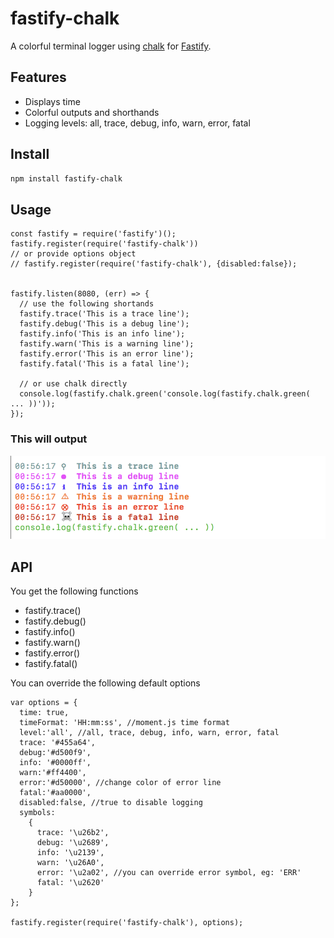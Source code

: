 # fastify-chalk
 
A colorful terminal logger using [chalk](https://github.com/chalk/chalk) for [Fastify](fastify.io).

## Features

* Displays time
* Colorful outputs and shorthands
* Logging levels: all, trace, debug, info, warn, error, fatal

## Install

```bash
npm install fastify-chalk
```

## Usage

```
const fastify = require('fastify')();
fastify.register(require('fastify-chalk'))
// or provide options object
// fastify.register(require('fastify-chalk'), {disabled:false});


fastify.listen(8080, (err) => {
  // use the following shortands
  fastify.trace('This is a trace line');
  fastify.debug('This is a debug line');
  fastify.info('This is an info line');
  fastify.warn('This is a warning line');
  fastify.error('This is an error line');
  fastify.fatal('This is a fatal line');
  
  // or use chalk directly
  console.log(fastify.chalk.green('console.log(fastify.chalk.green( ... ))'));
});
```

### This will output

![Example Output](example.png)

## API

You get the following functions

* fastify.trace()
* fastify.debug()
* fastify.info()
* fastify.warn()
* fastify.error()
* fastify.fatal()

You can override the following default options

```
var options = {
  time: true,
  timeFormat: 'HH:mm:ss', //moment.js time format
  level:'all', //all, trace, debug, info, warn, error, fatal
  trace: '#455a64',
  debug:'#d500f9',
  info: '#0000ff',
  warn:'#ff4400',
  error:'#d50000', //change color of error line
  fatal:'#aa0000',
  disabled:false, //true to disable logging
  symbols: 
    {
      trace: '\u26b2',
      debug: '\u2689',
      info: '\u2139',
      warn: '\u26A0',
      error: '\u2a02', //you can override error symbol, eg: 'ERR'
      fatal: '\u2620'
    }
}; 

fastify.register(require('fastify-chalk'), options);
```
